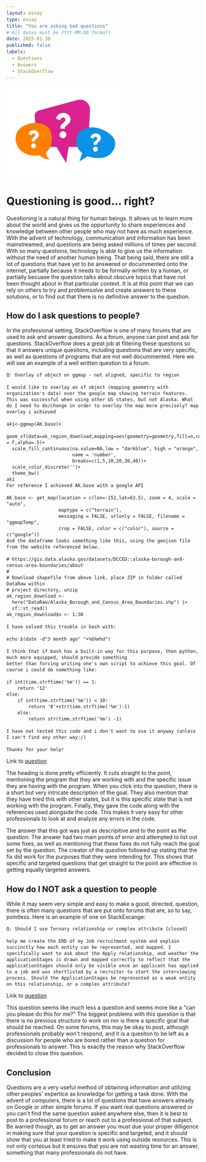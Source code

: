 ```yaml
---
layout: essay
type: essay
title: "You are asking bad questions"
# All dates must be YYYY-MM-DD format!
date: 2025-01-30
published: false
labels:
  - Questions
  - Answers
  - StackOverflow
---
```


<img width="300px" class="rounded float-start pe-4" src="../img/istockphoto-1386740242-612x612.jpg">

# Questioning is good... right?
Questioning is a natural thing for human beings. It allows us to learn more about the world and gives us the oppurtunity to share experiences and knowledge between other people who may not have as much experience. With the advent of technology, communication and information has been mainstreamed, and questions are being asked millions of times per second. With so many questions, technology is able to give us the information without the need of another human being. That being said, there are still a lot of questions that have yet to be answered or docummented onto the internet, partially because it needs to be formally written by a human, or partially becuase the question talks about obscure topics that have not been thought about in that particular context. It is at this point that we can rely on others to try and problemsolve and create answers to these solutions, or to find out that there is no definitive answer to the question.

## How do I ask questions to people?
In the professional setting, StackOverflow is one of many forums that are used to ask and answer questions. As a forum, anyone can post and ask for questions. StackOverflow does a great job at filtering these questions so that it answers unique quesitons, including questions that are very specific, as well as questions of programs that are not well docummented. Here we will see an example of a well written question to a forum. 

```
Q: Overlay sf object on ggmap - not aligned, specific to region

I would like to overlay an sf object (mapping geometry with organization's data) over the google map showing terrain features. This was successful when using other US states, but not Alaska. What do I need to do/change in order to overlay the map more precisely? map overlay i achieved

ak1<-ggmap(AK.base)+
  geom_sf(data=ak_region_download,mapping=aes(geometry=geometry,fill=n,color=''),inherit.aes = F,alpha=.5)+
  scale_fill_continuous(na.value=NA,low = "darkblue", high = "orange", 
                        name = 'number',
                        breaks=c(1,5,10,20,30,40))+
  scale_color_discrete('')+
  theme_bw()
ak1
For reference I achieved AK.base with a google API

AK.base <- get_map(location = c(lon=-152,lat=63.5), zoom = 4, scale = "auto", 
                   maptype = c("terrain"), 
                   messaging = FALSE, urlonly = FALSE, filename = "ggmapTemp", 
                   crop = FALSE, color = c("color"), source = c("google"))
And the dataframe looks something like this, using the geojson file from the website referenced below.

# https://gis.data.alaska.gov/datasets/DCCED::alaska-borough-and-census-area-boundaries/about
#
# Download shapefile from above link, place ZIP in folder called DataRaw within 
# project directory, unzip
ak_region_download <-
  here("DataRaw/Alaska_Borough_and_Census_Area_Boundaries.shp") |> 
  sf::st_read()
ak_region_download$n <- 1:30

I have solved this trouble in bash with:

echo $(date -d"3 month ago" "+%G%m%d")

I think that if bash has a built-in way for this purpose, then python, much more equipped, should provide something 
better than forcing writing one's own script to achieve this goal. Of course i could do something like:

if int(time.strftime('%m')) == 1:
    return '12'
else:
    if int(time.strftime('%m')) < 10:
        return '0'+str(time.strftime('%m')-1)
    else:
        return str(time.strftime('%m') -1)
        
I have not tested this code and i don't want to use it anyway (unless I can't find any other way:/)

Thanks for your help!
```
Link to [question](https://stackoverflow.com/questions/79398303/overlay-sf-object-on-ggmap-not-aligned-specific-to-region)

The heading is done pretty efficiently. It cuts straight to the point, mentioning the program that they are working with and the specific issue they are having with the program. When you click into the question, there is a short but very intricate description of the goal. They also mention that they have tried this with other states, but it is this specific state that is not working with the program. Finally, they gave the code along with the references used alongside the code. This makes it very easy for other professionals to look at and analyze any errors in the code. 

The answer that this got was just as descripitive and to the point as the question. The answer had two main points of error and attempted to list out some fixes, as well as mentioning that these fixes do not fully reach the goal set by the question. The creator of the question followed up stating that the fix did work for the purposes that they were intending for. This shows that specific and targeted questions that get straight to the point are effective in getting equally targeted answers.

## How do I NOT ask a question to people

While it may seem very simple and easy to make a good, directed, question, there is often many questions that are put onto forums that are, so to say, pointless. Here is an example of one on StackExcange:

```
Q: Should I use Ternary relationship or complex attribute [closed]

help me create the ERD of my Job recruitment system and explain succinctly how each entity can be represented, and mapped. I specifically want to ask about the Apply relationship, and weather the applicationStages is drawn and mapped correctly to reflect that the applicationStages should only be visible once an applicant has applied to a job and was shortlisted by a recruiter to start the interviewing process. Should the ApplicationStages be represented as a weak entity on this relationship, or a complex attribute?
```
Link to [question](https://stackoverflow.com/questions/79401235/should-i-use-ternary-relationship-or-complex-attribute)

This question seems like much less a question and seems more like a "can you please do this for me?" The biggest problems with this question is that there is no previous structure to work on nor is there a specific goal that should be reached. On some forums, this may be okay to post, although professionals probably won't respond, and it is a quesiton to be left as a discussion for people who are bored rather than a question for professionals to answer. This is exactly the reason why StackOverflow decided to close this question.  

## Conclusion
Questions are a very useful method of obtaining information and utilizing other peoples' expertice as knowledge for getting a task done. With the advent of computers, there is a lot of questions that have answers already on Google or other simple forums. If you want real questions answered or you can't find the same question asked anywhere else, then it is best to post to a professional forum or reach out to a professional of that subject. Be warned though, as to get an answer you must due your proper dilligence in making sure that your question is specific and targeted, and it should show that you at least tried to make it work using outside resources. This is not only corteous but it ensures that you are not wasting time for an answer, something that many professionals do not have. 
